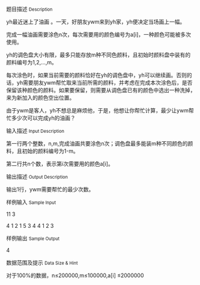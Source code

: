 <div class="panel panel-default">
<div class="area-title">
<span>
题目描述
<small>Description</small>
</span></div>
<div class="panel-body">

<p>yh最近迷上了油画 。一天，好朋友ywm来到yh家，yh便决定当场画上一幅。</p>
<p>完成一幅油画需要涂色n次，每次需要用的颜色编号为a[i]，一种颜色可能被多次使用。</p>
<p>yh的调色盘大小有限，最多只能存放m种不同色颜料，且初始时颜料盘中装有的颜料编号为1,2,…,m。</p>
<p>每次涂色时，如果当前需要的颜料恰好在yh的调色盘中，yh可以继续画。否则的话，yh需要朋友ywm帮忙取来当前所需的颜料，并考虑在完成本次涂色后，是否保留该种颜色的颜料。如果要保留，则需要从调色盘已有的颜色中选出一种洗掉，来为新加入的颜色空出位置。</p>
<p>由于ywm是客人，yh不想总是麻烦他，于是，他想让你帮忙计算，最少让ywm帮忙多少次可以完成yh的油画？</p>

</div>
</div>

<div class="panel panel-default">
<div class="area-title">
<span>
输入描述
<small>Input Description</small>
</span></div>
<div class="panel-body">
<p>第一行两个整数，n,m,完成油画共要涂色n次；调色盘最多能装m种不同颜色的颜料，且初始的颜料编号为1-m。</p>
<p>第二行共n个数，表示第i次需要用的颜色a[i]。</p>

</div>
</div>
<div  class="panel panel-default">
<div class="area-title">
<span>
输出描述
<small>Output Description</small>
</span></div>
<div class="panel-body">

<p class="p0">输出1行，ywm需要帮忙的最少次数。</p>

</div>
</div>


<div class="panel panel-default">
<div class="area-title">
<span>
样例输入
<small>Sample Input</small>
</span></div>
<div class="panel-body">
<p>11 3</p>
<p>4 1 2 1 5 3 4 4 1 2 3</p>

</div>
</div>

<div class="panel panel-default">
<div class="area-title">
<span>
样例输出
<small>Sample Output</small>
</span></div>
<div class="panel-body">
<p>4</p>

</div>
</div>

<div class="panel panel-default">
<div class="area-title">
<span>
数据范围及提示
<small>Data Size & Hint</small>
</span></div>
<div class="panel-body">
<p>对于100%的数据，n≤200000,m≤100000,a[i] ≤2000000</p>
</div>
</div>